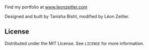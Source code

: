 Find my portfolio at www.leonzeitler.com

Designed and built by Tanisha Bisht, modified by Léon Zeitler.
## License
Distributed under the MIT License. See `LICENSE` for more information.
